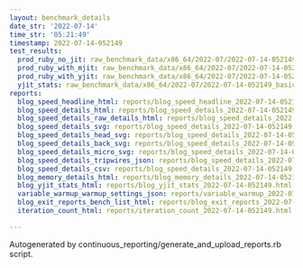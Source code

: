 ```yaml
---
layout: benchmark_details
date_str: '2022-07-14'
time_str: '05:21:49'
timestamp: 2022-07-14-052149
test_results:
  prod_ruby_no_jit: raw_benchmark_data/x86_64/2022-07/2022-07-14-052149_basic_benchmark_prod_ruby_no_jit.json
  prod_ruby_with_mjit: raw_benchmark_data/x86_64/2022-07/2022-07-14-052149_basic_benchmark_prod_ruby_with_mjit.json
  prod_ruby_with_yjit: raw_benchmark_data/x86_64/2022-07/2022-07-14-052149_basic_benchmark_prod_ruby_with_yjit.json
  yjit_stats: raw_benchmark_data/x86_64/2022-07/2022-07-14-052149_basic_benchmark_yjit_stats.json
reports:
  blog_speed_headline_html: reports/blog_speed_headline_2022-07-14-052149.html
  blog_speed_details_html: reports/blog_speed_details_2022-07-14-052149.html
  blog_speed_details_raw_details_html: reports/blog_speed_details_2022-07-14-052149.raw_details.html
  blog_speed_details_svg: reports/blog_speed_details_2022-07-14-052149.svg
  blog_speed_details_head_svg: reports/blog_speed_details_2022-07-14-052149.head.svg
  blog_speed_details_back_svg: reports/blog_speed_details_2022-07-14-052149.back.svg
  blog_speed_details_micro_svg: reports/blog_speed_details_2022-07-14-052149.micro.svg
  blog_speed_details_tripwires_json: reports/blog_speed_details_2022-07-14-052149.tripwires.json
  blog_speed_details_csv: reports/blog_speed_details_2022-07-14-052149.csv
  blog_memory_details_html: reports/blog_memory_details_2022-07-14-052149.html
  blog_yjit_stats_html: reports/blog_yjit_stats_2022-07-14-052149.html
  variable_warmup_warmup_settings_json: reports/variable_warmup_2022-07-14-052149.warmup_settings.json
  blog_exit_reports_bench_list_html: reports/blog_exit_reports_2022-07-14-052149.bench_list.html
  iteration_count_html: reports/iteration_count_2022-07-14-052149.html

---
```

Autogenerated by continuous_reporting/generate_and_upload_reports.rb script.
